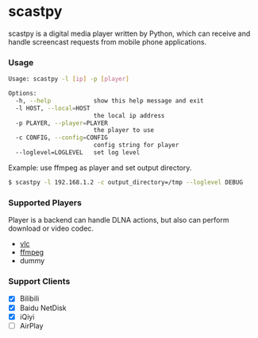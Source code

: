 scastpy
=======
scastpy is a digital media player written by Python, which can receive and handle screencast requests from mobile phone applications.  

### Usage
```bash
Usage: scastpy -l [ip] -p [player]

Options:
  -h, --help            show this help message and exit
  -l HOST, --local=HOST
                        the local ip address
  -p PLAYER, --player=PLAYER
                        the player to use
  -c CONFIG, --config=CONFIG
                        config string for player
  --loglevel=LOGLEVEL   set log level
```

Example: use ffmpeg as player and set output directory.
```bash
$ scastpy -l 192.168.1.2 -c output_directory=/tmp --loglevel DEBUG
```

### Supported Players
Player is a backend can handle DLNA actions, but also can perform download or video codec.

- [vlc](https://www.videolan.org/)
- [ffmpeg](https://ffmpeg.org/)
- dummy

### Support Clients
- [x] Bilibili
- [x] Baidu NetDisk
- [x] iQiyi
- [ ] AirPlay